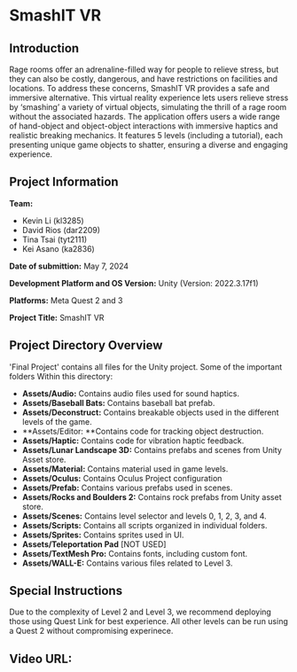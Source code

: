 # SmashIT VR

## Introduction

Rage rooms offer an adrenaline-filled way for people to relieve stress, but they can also be costly, dangerous, and have restrictions on facilities and locations. To address these concerns, SmashIT VR provides a safe and immersive alternative. This virtual reality experience lets users relieve stress by ‘smashing’ a variety of virtual objects, simulating the thrill of a rage room without the associated hazards. The application offers users a wide range of hand-object and object-object interactions with immersive haptics and realistic breaking mechanics. It features 5 levels (including a tutorial), each presenting unique game objects to shatter, ensuring a diverse and engaging experience. 

## Project Information
**Team:** 
- Kevin Li (kl3285)
- David Rios (dar2209)
- Tina Tsai (tyt2111)
- Kei Asano (ka2836)

**Date of submittion:** May 7, 2024

**Development Platform and OS Version:** Unity (Version: 2022.3.17f1)

**Platforms:** Meta Quest 2 and 3

**Project Title:** SmashIT VR

## Project Directory Overview
'Final Project' contains all files for the Unity project. Some of the important folders Within this directory: 

- **Assets/Audio:** Contains audio files used for sound haptics.
- **Assets/Baseball Bats:** Contains baseball bat prefab.
- **Assets/Deconstruct:** Contains breakable objects used in the different levels of the game.
- **Assets/Editor: **Contains code for tracking object destruction.
- **Assets/Haptic:** Contains code for vibration haptic feedback.
- **Assets/Lunar Landscape 3D:** Contains prefabs and scenes from Unity Asset store.
- **Assets/Material:** Contains material used in game levels.
- **Assets/Oculus:** Contains Oculus Project configuration
- **Assets/Prefab:** Contains various prefabs used in scenes.
- **Assets/Rocks and Boulders 2:** Contains rock prefabs from Unity asset store.
- **Assets/Scenes:** Contains level selector and levels 0, 1, 2, 3, and 4.
- **Assets/Scripts:** Contains all scripts organized in individual folders.
- **Assets/Sprites:** Contains sprites used in UI.
- **Assets/Teleportation Pad** [NOT USED]
- **Assets/TextMesh Pro:** Contains fonts, including custom font.
- **Assets/WALL-E:** Contains various files related to Level 3. 

## Special Instructions
Due to the complexity of Level 2 and Level 3, we recommend deploying those using Quest Link for best experience. All other levels can be run using a Quest 2 without compromising experinece. 

## Video URL:

